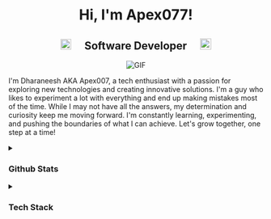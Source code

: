 <h1 align="center">Hi, I'm Apex077!</h1>
<h2 align="center">
  <img src="https://komarev.com/ghpvc/?username=Apex077&color=007a00&style=flat" alt="Profile Views" style="height:21px;">
  &emsp;Software Developer&emsp;
  <a href="https://dharaneesh-portfolio.vercel.app">
    <img src="https://img.shields.io/badge/Portfolio-543DE0?style=flat&logo=htmx&logoColor=white" alt="Portfolio" style="height:22px;">
  </a>
</h2>
<div align="center">
 <img alt="GIF" src="https://media.giphy.com/media/v1.Y2lkPTc5MGI3NjExMmhzbDlqNXdicXZkMXlqdHZiNjl3cWI0emo2czdod3JvcjNsajJxbSZlcD12MV9naWZzX3NlYXJjaCZjdD1n/W05iUdqyFujrRFgnn1/giphy.gif" />
</div>



I'm Dharaneesh AKA Apex007, a tech enthusiast with a passion for exploring new technologies and creating innovative solutions. I'm a guy who likes to experiment a lot with everything and end up making mistakes most of the time. While I may not have all the answers, my determination and curiosity keep me moving forward. I'm constantly learning, experimenting, and pushing the boundaries of what I can achieve. Let's grow together, one step at a time!

<details>
  <summary><h3>Github Stats</h3></summary>

  <div align="center">
    <img src="https://github-readme-stats.vercel.app/api/top-langs/?username=Apex077&layout=compact&theme=chartreuse-dark"/>
    <br>
    <img src="https://github-readme-stats.vercel.app/api?username=Apex077&show_icons=true&theme=chartreuse-dark"/>
  </div>

</details>


<details>
  <summary><h3>Tech Stack</h3></summary>
  <br>
  
  ![C++](https://img.shields.io/badge/c++-%2300599C.svg?style=for-the-badge&logo=c%2B%2B&logoColor=white)
  <br>
  
  ![JavaScript](https://img.shields.io/badge/javascript-%23323330.svg?style=for-the-badge&logo=javascript&logoColor=%23F7DF1E) 
  <br>
  
  ![React](https://img.shields.io/badge/react-%2320232a.svg?style=for-the-badge&logo=react&logoColor=%2361DAFB) 
</details>
<!---
Apex077/Apex077 is a ✨ special ✨ repository because its `README.md` (this file) appears on your GitHub profile.
You can click the Preview link to take a look at your changes.
--->
